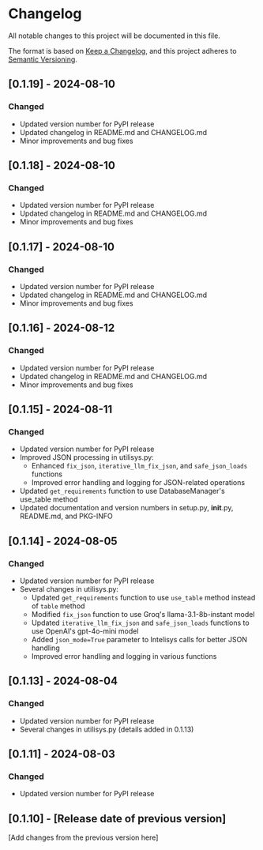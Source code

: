 # Changelog

All notable changes to this project will be documented in this file.

The format is based on [Keep a Changelog](https://keepachangelog.com/en/1.0.0/),
and this project adheres to [Semantic Versioning](https://semver.org/spec/v2.0.0.html).

## [0.1.19] - 2024-08-10

### Changed
- Updated version number for PyPI release
- Updated changelog in README.md and CHANGELOG.md
- Minor improvements and bug fixes

## [0.1.18] - 2024-08-10

### Changed
- Updated version number for PyPI release
- Updated changelog in README.md and CHANGELOG.md
- Minor improvements and bug fixes

## [0.1.17] - 2024-08-10

### Changed
- Updated version number for PyPI release
- Updated changelog in README.md and CHANGELOG.md
- Minor improvements and bug fixes

## [0.1.16] - 2024-08-12

### Changed
- Updated version number for PyPI release
- Updated changelog in README.md and CHANGELOG.md
- Minor improvements and bug fixes

## [0.1.15] - 2024-08-11

### Changed
- Updated version number for PyPI release
- Improved JSON processing in utilisys.py:
  - Enhanced `fix_json`, `iterative_llm_fix_json`, and `safe_json_loads` functions
  - Improved error handling and logging for JSON-related operations
- Updated `get_requirements` function to use DatabaseManager's use_table method
- Updated documentation and version numbers in setup.py, __init__.py, README.md, and PKG-INFO

## [0.1.14] - 2024-08-05

### Changed
- Updated version number for PyPI release
- Several changes in utilisys.py:
  - Updated `get_requirements` function to use `use_table` method instead of `table` method
  - Modified `fix_json` function to use Groq's llama-3.1-8b-instant model
  - Updated `iterative_llm_fix_json` and `safe_json_loads` functions to use OpenAI's gpt-4o-mini model
  - Added `json_mode=True` parameter to Intelisys calls for better JSON handling
  - Improved error handling and logging in various functions

## [0.1.13] - 2024-08-04

### Changed
- Updated version number for PyPI release
- Several changes in utilisys.py (details added in 0.1.13)

## [0.1.11] - 2024-08-03

### Changed
- Updated version number for PyPI release

## [0.1.10] - [Release date of previous version]

[Add changes from the previous version here]
